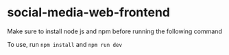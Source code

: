 # social-media-web-frontend

Make sure to install node js and npm before running the following command

To use, run ```npm install``` and ```npm run dev``` 
